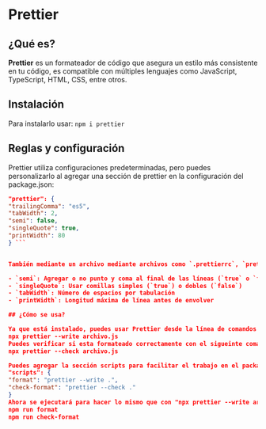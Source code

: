 # Prettier

## ¿Qué es?

**Prettier** es un formateador de código que asegura un estilo más consistente en tu código, es compatible con múltiples lenguajes como JavaScript, TypeScript, HTML, CSS, entre otros.

## Instalación

Para instalarlo usar:
`npm i prettier`

## Reglas y configuración

Prettier utiliza configuraciones predeterminadas, pero puedes personalizarlo al agregar una sección de prettier en la configuración del package.json:
```json
"prettier": {
"trailingComma": "es5",
"tabWidth": 2,
"semi": false,
"singleQuote": true,
"printWidth": 80
} ```


También mediante un archivo mediante archivos como `.prettierrc`, `prettier.config.js`. Algunas opciones comunes incluyen:

- `semi`: Agregar o no punto y coma al final de las líneas (`true` o `false`)
- `singleQuote`: Usar comillas simples (`true`) o dobles (`false`)
- `tabWidth`: Número de espacios por tabulación
- `printWidth`: Longitud máxima de línea antes de envolver

## ¿Cómo se usa?

Ya que está instalado, puedes usar Prettier desde la línea de comandos para formatear un archivo en particular o todos en el proyecto:
npx prettier --write archivo.js
Puedes verificar si esta formateado correctamente con el sigueinte comando:
npx prettier --check archivo.js

Puedes agregar la sección scripts para facilitar el trabajo en el package.json
"scripts": {
"format": "prettier --write .",
"check-format": "prettier --check ."
}
Ahora se ejecutará para hacer lo mismo que con "npx prettier --write archivo.js" y "npx prettier --check archivo.js"
npm run format
npm run check-format

